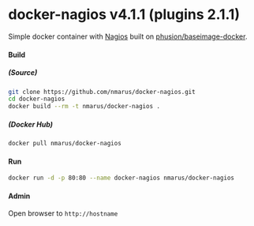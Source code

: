 # docker-nagios v4.1.1 (plugins 2.1.1)

Simple docker container with [Nagios](http://nagios.org) built on [phusion/baseimage-docker](https://github.com/phusion/baseimage-docker).

#### Build

##### (Source)
````bash
git clone https://github.com/nmarus/docker-nagios.git
cd docker-nagios
docker build --rm -t nmarus/docker-nagios .
````

##### (Docker Hub)
````bash
docker pull nmarus/docker-nagios
````

#### Run
````bash
docker run -d -p 80:80 --name docker-nagios nmarus/docker-nagios
````

#### Admin
Open browser to `http://hostname`

